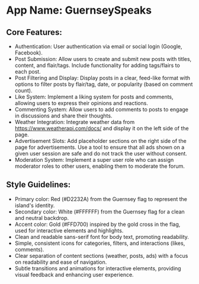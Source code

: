 # **App Name**: GuernseySpeaks

## Core Features:

- Authentication: User authentication via email or social login (Google, Facebook).
- Post Submission: Allow users to create and submit new posts with titles, content, and flair/tags. Include functionality for adding tags/flairs to each post.
- Post Filtering and Display: Display posts in a clear, feed-like format with options to filter posts by flair/tag, date, or popularity (based on comment count).
- Like System: Implement a liking system for posts and comments, allowing users to express their opinions and reactions.
- Commenting System: Allow users to add comments to posts to engage in discussions and share their thoughts.
- Weather Integration: Integrate weather data from https://www.weatherapi.com/docs/ and display it on the left side of the page.
- Advertisement Slots: Add placeholder sections on the right side of the page for advertisements. Use a tool to ensure that all ads shown on a given user session are safe and do not track the user without consent.
- Moderation System: Implement a super user role who can assign moderator roles to other users, enabling them to moderate the forum.

## Style Guidelines:

- Primary color: Red (#D2232A) from the Guernsey flag to represent the island's identity.
- Secondary color: White (#FFFFFF) from the Guernsey flag for a clean and neutral backdrop.
- Accent color: Gold (#FFD700) inspired by the gold cross in the flag, used for interactive elements and highlights.
- Clean and readable sans-serif font for body text, promoting readability.
- Simple, consistent icons for categories, filters, and interactions (likes, comments).
- Clear separation of content sections (weather, posts, ads) with a focus on readability and ease of navigation.
- Subtle transitions and animations for interactive elements, providing visual feedback and enhancing user experience.